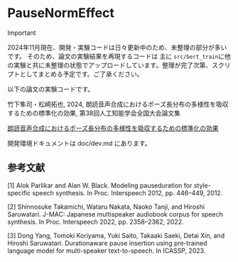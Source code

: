 # PauseNormEffect

> [!IMPORTANT]
> 2024年11月現在、開発・実験コードは日々更新中のため、未整理の部分が多いです。
そのため、論文の実験結果を再現するコードは 主に `src/bert_train`に他の実験と共に未整理の状態でアップロードしています。整理が完了次第、スクリプトとしてまとめる予定です。ご了承ください。

以下の論文の実験コードです。

竹下隼司・松崎拓也, 2024, 朗読音声合成におけるポーズ長分布の多様性を吸収するための標準化の効果,  第38回人工知能学会全国大会論文集

[朗読音声合成におけるポーズ長分布の多様性を吸収するための標準化の効果](https://www.jstage.jst.go.jp/article/pjsai/JSAI2024/0/JSAI2024_4Xin234/_article/-char/ja)



開発環境ドキュメントは doc/dev.md にあります。


## 参考文献

[1] Alok Parlikar and Alan W. Black. Modeling pauseduration for style-specific speech synthesis. In Proc. Interspeech 2012, pp. 446–449, 2012.

[2] Shinnosuke Takamichi, Wataru Nakata, Naoko Tanji, and Hiroshi Saruwatari. J-MAC: Japanese multispeaker audiobook corpus for speech synthesis. In Proc. Interspeech 2022, pp. 2358–2362, 2022.

[3] Dong Yang, Tomoki Koriyama, Yuki Saito, Takaaki Saeki, Detai Xin, and Hiroshi Saruwatari. Durationaware pause insertion using pre-trained language model for multi-speaker text-to-speech. In ICASSP, 2023.




